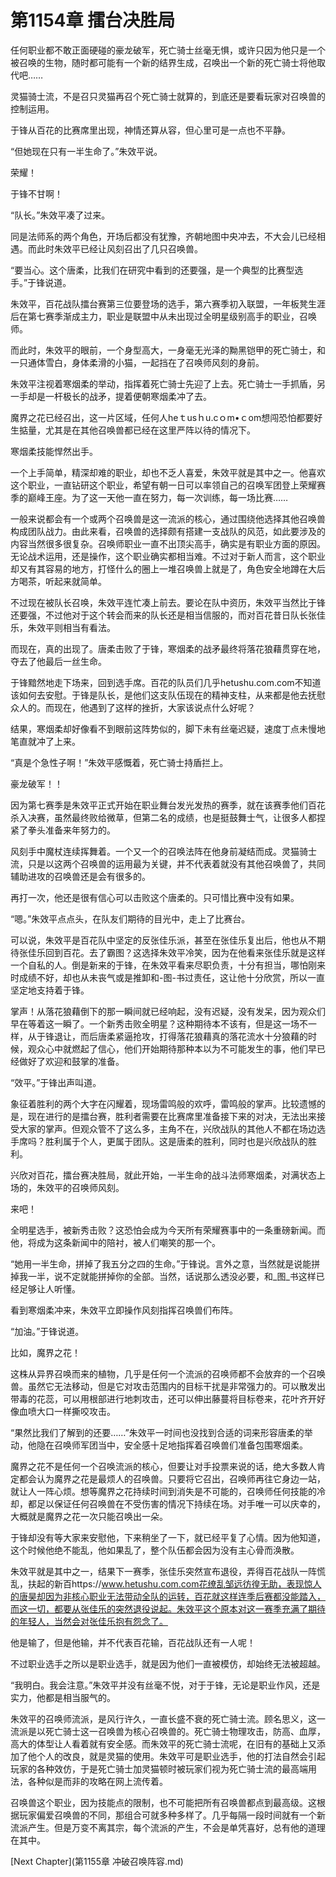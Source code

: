 # 第1154章 擂台决胜局

任何职业都不敢正面硬碰的豪龙破军，死亡骑士丝毫无惧，或许只因为他只是一个被召唤的生物，随时都可能有一个新的结界生成，召唤出一个新的死亡骑士将他取代吧……

灵猫骑士流，不是召只灵猫再召个死亡骑士就算的，到底还是要看玩家对召唤兽的控制运用。

于锋从百花的比赛席里出现，神情还算从容，但心里可是一点也不平静。

“但她现在只有一半生命了。”朱效平说。

荣耀！

于锋不甘啊！

“队长。”朱效平凑了过来。

同是法师系的两个角色，开场后都没有犹豫，齐朝地图中央冲去，不大会儿已经相遇。而此时朱效平已经让风刻召出了几只召唤兽。

“要当心。这个唐柔，比我们在研究中看到的还要强，是一个典型的比赛型选手。”于锋说道。

朱效平，百花战队擂台赛第三位要登场的选手，第六赛季初入联盟，一年板凳生涯后在第七赛季渐成主力，职业是联盟中从未出现过全明星级别高手的职业，召唤师。

而此时，朱效平的眼前，一个身型高大，一身毫无光泽的黝黑铠甲的死亡骑士，和一只通体雪白，身体柔滑的小猫，一起挡在了召唤师风刻的身前。

朱效平注视着寒烟柔的举动，指挥着死亡骑士先迎了上去。死亡骑士一手抓盾，另一手却是一杆极长的战矛，提着便朝寒烟柔冲了去。

魔界之花已经召出，这一片区域，任何人heｔusｈu.cｏm•ｃom想闯恐怕都要好生掂量，尤其是在其他召唤兽都已经在这里严阵以待的情况下。

寒烟柔技能悍然出手。

一个上手简单，精深却难的职业，却也不乏人喜爱，朱效平就是其中之一。他喜欢这个职业，一直钻研这个职业，希望有朝一日可以率领自己的召唤军团登上荣耀赛季的巅峰王座。为了这一天他一直在努力，每一次训练，每一场比赛……

一般来说都会有一个或两个召唤兽是这一流派的核心，通过围绕他选择其他召唤兽构成团队战力。由此来看，召唤兽的选择颇有搭建一支战队的风范，如此要涉及的内容当然很多很复杂。召唤师职业一直不出顶尖高手，确实是有职业方面的原因。无论战术运用，还是操作，这个职业确实都相当难。不过对于新人而言，这个职业却又有其容易的地方，打怪什么的圈上一堆召唤兽上就是了，角色安全地蹲在大后方喝茶，听起来就简单。

不过现在被队长召唤，朱效平连忙凑上前去。要论在队中资历，朱效平当然比于锋还要强，不过他对于这个转会而来的队长还是相当信服的，而对百花昔日队长张佳乐，朱效平则相当有看法。

而现在，真的出现了。唐柔击败了于锋，寒烟柔的战矛最终将落花狼藉贯穿在地，夺去了他最后一丝生命。

于锋黯然地走下场来，回到选手席。百花的队员们几乎hetushu.com.com不知道该如何去安慰。于锋是队长，是他们这支队伍现在的精神支柱，从来都是他去抚慰众人的。而现在，他遇到了这样的挫折，大家该说点什么好呢？

结果，寒烟柔却好像看不到眼前这阵势似的，脚下未有丝毫迟疑，速度丁点未慢地笔直就冲了上来。

“真是个急性子啊！”朱效平感慨着，死亡骑士持盾拦上。

豪龙破军！！

因为第七赛季是朱效平正式开始在职业舞台发光发热的赛季，就在该赛季他们百花杀入决赛，虽然最终败给微草，但第二名的成绩，也是挺鼓舞士气，让很多人都捏紧了拳头准备来年努力的。

风刻手中魔杖连续挥舞着。一个又一个的召唤法阵在他身前凝结而成。灵猫骑士流，只是以这两个召唤兽的运用最为关键，并不代表着就没有其他召唤兽了，共同辅助进攻的召唤兽还是会有很多的。

再打一次，他还是很有信心可以击败这个唐柔的。只可惜比赛中没有如果。

“嗯。”朱效平点点头，在队友们期待的目光中，走上了比赛台。

可以说，朱效平是百花队中坚定的反张佳乐派，甚至在张佳乐复出后，他也从不期待张佳乐回到百花。去了霸图？这选择朱效平冷笑，因为在他看来张佳乐就是这样一个自私的人。倒是新来的于锋，在朱效平看来尽职负责，十分有担当，哪怕刚来时成绩不好，却也从未丧气或是推卸和-图-书过责任，这让他十分欣赏，所以一直坚定地支持着于锋。

掌声！从落花狼藉倒下的那一瞬间就已经响起，没有迟疑，没有发呆，因为观众们早在等着这一瞬了。一个新秀击败全明星？这种期待本不该有，但是这一场不一样，从于锋退让，而后唐柔紧逼抢攻，打得落花狼藉真的落花流水十分狼藉的时候，观众心中就燃起了信心，他们开始期待那种本以为不可能发生的事，他们早已经做好了欢迎和鼓掌的准备。

“效平。”于锋出声叫道。

象征着胜利的两个大字在闪耀着，现场雷鸣般的欢呼，雷鸣般的掌声。比较遗憾的是，现在进行的是擂台赛，胜利者需要在比赛席里准备接下来的对决，无法出来接受大家的掌声。但观众管不了这么多，主角不在，兴欣战队的其他人不都在场边选手席吗？胜利属于个人，更属于团队。这是唐柔的胜利，同时也是兴欣战队的胜利。

兴欣对百花，擂台赛决胜局，就此开始，一半生命的战斗法师寒烟柔，对满状态上场的，朱效平的召唤师风刻。

来吧！

全明星选手，被新秀击败？这恐怕会成为今天所有荣耀赛事中的一条重磅新闻。而他，将成为这条新闻中的陪衬，被人们嘲笑的那一个。

“她用一半生命，拼掉了我五分之四的生命。”于锋说。言外之意，当然就是说能拼掉我一半，说不定就能拼掉你的全部。当然，话说那么透没必要，和_图_书这样已经足够让人听懂。

看到寒烟柔冲来，朱效平立即操作风刻指挥召唤兽们布阵。

“加油。”于锋说道。

比如，魔界之花！

这株从异界召唤而来的植物，几乎是任何一个流派的召唤师都不会放弃的一个召唤兽。虽然它无法移动，但是它对攻击范围内的目标干扰是非常强力的。可以散发出带毒的花蕊，可以用根部进行地刺攻击，还可以伸出藤蔓将目标卷来，花叶齐开好像血喷大口一样撕咬攻击。

“果然比我们了解到的还要……”朱效平一时间也没找到合适的词来形容唐柔的举动，他隐在召唤师军团当中，安全感十足地指挥着召唤兽们准备包围寒烟柔。

魔界之花不是任何一个召唤流派的核心，但要让对手投票来说的话，绝大多数人肯定都会认为魔界之花是最烦人的召唤兽。只要将它召出，召唤师再往它身边一站，就让人一阵心烦。想等魔界之花持续时间到消失是不可能的，召唤师任何技能的冷却，都足以保证任何召唤兽在不受伤害的情况下持续在场。对手唯一可以庆幸的，大概就是魔界之花一次只能召唤出一朵。

于锋却没有等大家来安慰他，下来稍坐了一下，就已经平复了心情。因为他知道，这个时候他绝不能乱，他如果乱了，整个队伍都会因为没有主心骨而涣散。

朱效平就是其中之一，结果下一赛季，张佳乐突然宣布退役，弄得百花战队一阵慌乱，扶起的新百https://www.hetushu.com.com花缭乱邹远彷徨无助，表现惊人的唐昊却因为非核心职业无法带动全队的运转，百花就这样连季后赛都没能踏入，而这一切，都要从张佳乐的突然退役说起。朱效平这个原本对这一赛季充满了期待的年轻人，当然会对张佳乐抱有怨念了。

他是输了，但是他输，并不代表百花输，百花战队还有一人呢！

不过职业选手之所以是职业选手，就是因为他们一直被模仿，却始终无法被超越。

“我明白。我会注意。”朱效平并没有丝毫不悦，对于于锋，无论是职业作风，还是实力，他都是相当服气的。

朱效平的召唤师流派，是风行许久，一直长盛不衰的死亡骑士流。顾名思义，这一流派是以死亡骑士这一召唤兽为核心召唤兽的。死亡骑士物理攻击，防高、血厚，高大的体型让人看着就有安全感。而朱效平的死亡骑士流呢，在旧有的基础上又添加了他个人的改良，就是灵猫的使用。朱效平可是职业选手，他的打法自然会引起玩家的各种效仿，于是死亡骑士加灵猫顿时被玩家们视为死亡骑士流的最高端用法，各种似是而非的攻略在网上流传着。

召唤兽这个职业，因为技能点的限制，也不可能把所有召唤兽都点到最高级。这根据玩家偏爱召唤兽的不同，那组合可就多种多样了。几乎每隔一段时间就有一个新流派产生。但是万变不离其宗，每个流派的产生，不会是单凭喜好，总有他的道理在其中。



[Next Chapter](第1155章 冲破召唤阵容.md)